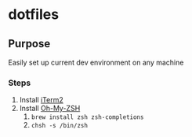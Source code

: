 # dotfiles

## Purpose

Easily set up current dev environment on any machine

### Steps

1. Install [iTerm2](https://www.iterm2.com/)
2. Install [Oh-My-ZSH](https://github.com/robbyrussell/oh-my-zsh/wiki/Installing-ZSH)
    1. `brew install zsh zsh-completions`
    2. `chsh -s /bin/zsh`
